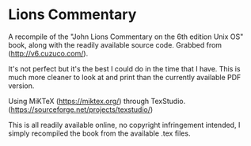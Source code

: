 # Lions Commentary

A recompile of the "John Lions Commentary on the 6th edition Unix OS" book, along with the readily available source code. Grabbed from (http://v6.cuzuco.com/).

It's not perfect but it's the best I could do in the time that I have. This is much more cleaner to look at and print than the currently available PDF version.

Using MiKTeX (https://miktex.org/) through TexStudio. (https://sourceforge.net/projects/texstudio/)


This is all readily available online, no copyright infringement intended, I simply recompiled the book from the available .tex files.

